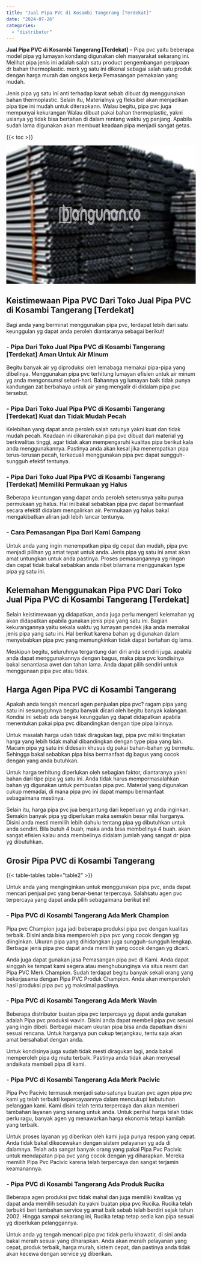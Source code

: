 ```yaml
---
title: "Jual Pipa PVC di Kosambi Tangerang [Terdekat]"
date: "2024-07-26"
categories: 
  - "distributor"
---
```


**Jual Pipa PVC di Kosambi Tangerang \[Terdekat\]** – Pipa pvc yaitu beberapa model pipa yg lumayan kondang digunakan oleh masyarakat sekarang ini. Melihat pipa jenis ini adalah salah satu product pengembangan perpipaan dr bahan thermoplastic. merk yg satu ini dikenal sebagai salah satu produk dengan harga murah dan ongkos kerja Pemasangan pemakaian yang mudah.

Jenis pipa yg satu ini anti terhadap karat sebab dibuat dg menggunakan bahan thermoplastic. Selain itu, Materialnya yg fleksibel akan menjadikan pipa tipe ini mudah untuk diterapkann. Walau begitu, pipa pvc juga mempunyai kekurangan Walau dibuat pakai bahan thermoplastic, yakni usianya yg tidak bisa bertahan di dalam rentang waktu yg panjang. Apabila sudah lama digunakan akan membuat keadaan pipa menjadi sangat getas.

{{< toc >}}

![Jual Pipa PVC di Kosambi Tangerang [Terdekat]](/images/jaul-pipa-pvc-46.png)

## Keistimewaan Pipa PVC Dari Toko Jual Pipa PVC di Kosambi Tangerang \[Terdekat\]

Bagi anda yang berminat menggunakan pipa pvc, terdapat lebih dari satu keunggulan yg dapat anda peroleh diantaranya sebagai berikut!

### \- Pipa Dari Toko Jual Pipa PVC di Kosambi Tangerang \[Terdekat\] Aman Untuk Air Minum

Begitu banyak air yg diproduksi oleh lemabaga memakai pipa-pipa yang dibelinya. Menggunakan pipa pvc terhitung lumayan efisien untuk air minum yg anda mengonsumsi sehari-hari. Bahannya yg lumayan baik tidak punya kandungan zat berbahaya untuk air yang mengalir di didalam pipa pvc tersebut.

### \- Pipa Dari Toko Jual Pipa PVC di Kosambi Tangerang \[Terdekat\] Kuat dan Tidak Mudah Pecah

Kelebihan yang dapat anda peroleh salah satunya yakni kuat dan tidak mudah pecah. Keadaan ini dikarenakan pipa pvc dibuat dari material yg berkwalitas tinggi, agar tidak akan mempengaruhi kualitas pipa berikut kala anda menggunakannya. Pastinya anda akan kesal jika menempatkan pipa terus-terusan pecah, terkecuali menggunakan pipa pvc dapat sungguh-sungguh efektif tentunya.

### \- Pipa Dari Toko Jual Pipa PVC di Kosambi Tangerang \[Terdekat\] Memiliki Permukaan yg Halus

Beberapa keuntungan yang dapat anda peroleh seterusnya yaitu punya permukaan yg halus. Hal ini bakal sebabkan pipa pvc dapat bermanfaat secara efektif didalam mengalirkan air. Permukaan yg halus bakal mengakibatkan aliran jadi lebih lancar tentunya.

### \- Cara Pemasangan Pipa Dari Kami Gampang

Untuk anda yang ingin menempatkan pipa dg cepat dan mudah, pipa pvc menjadi pilihan yg amat tepat untuk anda. Jenis pipa yg satu ini amat akan amat untungkan untuk anda pastinya. Proses pemasangannya yg ringan dan cepat tidak bakal sebabkan anda ribet bilamana menggunakan type pipa yg satu ini.

## Kelemahan Menggunakan Pipa PVC Dari Toko Jual Pipa PVC di Kosambi Tangerang \[Terdekat\]

Selain keistimewaan yg didapatkan, anda juga perlu mengerti kelemahan yg akan didapatkan apabila gunakan jenis pipa yang satu ini. Bagian kekurangannya yaitu sekala waktu yg lumayan pendek jika anda memakai jenis pipa yang satu ini. Hal berikut karena bahan yg digunakan dalam menyebabkan pipa pvc yang memungkinkan tidak dapat bertahan dg lama.

Meskipun begitu, seluruhnya tergantung dari diri anda sendiri juga. apabila anda dapat menggunakannya dengan bagus, maka pipa pvc kondisinya bakal senantiasa awet dan tahan lama. Anda dapat pilih sendiri untuk menggunaan pipa pvc atau tidak.

## Harga Agen Pipa PVC di Kosambi Tangerang

Apakah anda tengah mencari agen penjualan pipa pvc? ragam pipa yang satu ini sesungguhnya begitu banyak dicari oleh begitu banyak kalangan. Kondisi ini sebab ada banyak keunggulan yg dapat didapatkan apabila menentukan pakai pipa pvc dibandingkan dengan tipe pipa lainnya.

Untuk masalah harga udah tidak diragukan lagi, pipa pvc miliki tingkatan harga yang lebih tidak mahal dibandingkan dengan type pipa yang lain. Macam pipa yg satu ini didesain khusus dg pakai bahan-bahan yg bermutu. Sehingga bakal sebabkan pipa bisa bermanfaat dg bagus yang cocok dengan yang anda butuhkan.

Untuk harga terhitung diperlukan oleh sebagian faktor, diantaranya yakni bahan dari tipe pipa yg satu ini. Anda tidak harus mempermasalahkan bahan yg digunakan untuk pembuatan pipa pvc. Material yang digunakan cukup memadai, di mana pipa pvc ini dapat mampu bermanfaat sebagaimana mestinya.

Selain itu, harga pipa pvc jua bergantung dari keperluan yg anda inginkan. Semakin banyak pipa yg diperlukan maka semakin besar nilai harganya. Disini anda mesti memilih lebih dahulu tentang pipa yg dibutuhkan untuk anda sendiri. Bila butuh 4 buah, maka anda bisa membelinya 4 buah. akan sangat efisien kalau anda membelinya didalam jumlah yang sangat dr pipa yg dibutuhkan.

## Grosir Pipa PVC di Kosambi Tangerang

{{< table-tables table="table2" >}}

Untuk anda yang menginginkan untuk menggunakan pipa pvc, anda dapat mencari penjual pvc yang benar-benar terpercaya. Salahsatu agen pvc terpercaya yang dapat anda pilih sebagaimana berikut ini!

### \- Pipa PVC di Kosambi Tangerang Ada Merk Champion

Pipa pvc Champion juga jadi beberapa produksi pipa pvc dengan kualitas terbaik. Disini anda bisa memperoleh pipa pvc yang cocok dengan yg diinginkan. Ukuran pipa yang dihidangkan juga sungguh-sungguh lengkap. Berbagai jenis pipa pvc dapat anda memilih yang cocok dengan yg dicari.

Anda juga dapat gunakan jasa Pemasangan pipa pvc di Kami. Anda dapat singgah ke tempat kami segera atau menghubunginya via situs resmi dari Pipa PVC Merk Champion. Sudah terdapat begitu banyak sekali orang yang bekerjasama dengan Pipa PVC Produk Champion. Anda akan memperoleh hasil produksi pipa pvc yg maksimal pastinya.

### \- Pipa PVC di Kosambi Tangerang Ada Merk Wavin

Beberapa distributor buatan pipa pvc terpercaya yg dapat anda gunakan adalah Pipa pvc produksi wavin. Disini anda dapat membeli pipa pvc sesuai yang ingin dibeli. Berbagai macam ukuran pipa bisa anda dapatkan disini sesuai rencana. Untuk harganya pun cukup terjangkau, tentu saja akan amat bersahabat dengan anda.

Untuk kondisinya juga sudah tidak mesti diragukan lagi, anda bakal memperoleh pipa dg mutu terbaik. Pastinya anda tidak akan menyesal andaikata membeli pipa di kami.

### \- Pipa PVC di Kosambi Tangerang Ada Merk Pacivic

Pipa Pvc Pacivic termasuk menjadi satu-satunya buatan pvc agen pipa pvc kami yg telah terbukti kepercayaannya dalam mencukupi kebutuhan pelanggan kami. Kami disini telah tentu terpercaya dan akan memberi tambahan layanan yang senang untuk anda. Untuk perihal harga telah tidak perlu ragu, banyak agen yg menawarkan harga ekonomis tetapi kamilah yang terbaik.

Untuk proses layanan yg diberikan oleh kami juga punya respon yang cepat. Anda tidak bakal dikecewakan dengan sistem pelayanan yg ada di dalamnya. Telah ada sangat banyak orang yang pakai Pipa Pvc Pacivic untuk mendapatan pipa pvc yang cocok dengan yg diharapkan. Mereka memilih Pipa Pvc Pacivic karena telah terpercaya dan sangat terjamin keamanannya.

### \- Pipa PVC di Kosambi Tangerang Ada Produk Rucika

Beberapa agen produksi pvc tidak mahal dan juga memiliki kwalitas yg dapat anda memilih sesudah itu yakni buatan pipa pvc Rucika. Rucika telah terbukti beri tambahan service yg amat baik sebab telah berdiri sejak tahun 2002. Hingga sampai sekarang ini, Rucika tetap tetap sedia kan pipa sesuai yg diperlukan pelanggannya.

Untuk anda yg tengah mencari pipa pvc tidak perlu khawatir, di sini anda bakal meraih sesuai yang diharapkan. Anda akan meraih pelayanan yang cepat, produk terbaik, harga murah, sistem cepat, dan pastinya anda tidak akan kecewa dengan service yg diberikan.
